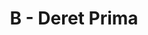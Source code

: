 ---
contest: Techporia
year: 2020
round: Qualification Trial
problem: B
title: B - Deret Prima
pdf: contests/Techporia/2020/qualification-trial/B - Deret Prima.pdf
---